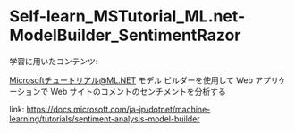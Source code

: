 # Self-learn_MSTutorial_ML.net-ModelBuilder_SentimentRazor
学習に用いたコンテンツ:

Microsoftチュートリアル@ML.NET モデル ビルダーを使用して Web アプリケーションで Web サイトのコメントのセンチメントを分析する

link:
https://docs.microsoft.com/ja-jp/dotnet/machine-learning/tutorials/sentiment-analysis-model-builder
